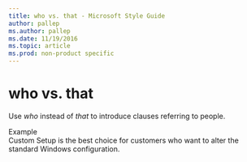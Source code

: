 ```yaml
---
title: who vs. that - Microsoft Style Guide
author: pallep
ms.author: pallep
ms.date: 11/19/2016
ms.topic: article
ms.prod: non-product specific
---
```


# who vs. that

Use *who* instead of *that* to introduce clauses referring to people.

Example  
Custom Setup is the best choice for customers who want to alter the standard Windows configuration.
